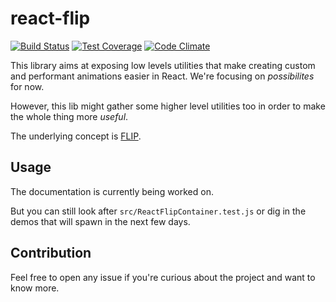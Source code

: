 # react-flip

[![Build Status](https://travis-ci.org/JulienPradet/react-flip.svg?branch=master)](https://travis-ci.org/JulienPradet/react-flip)
[![Test Coverage](https://codeclimate.com/github/JulienPradet/react-flip/badges/coverage.svg)](https://codeclimate.com/github/JulienPradet/react-flip/coverage)
[![Code Climate](https://codeclimate.com/github/JulienPradet/react-flip/badges/gpa.svg)](https://codeclimate.com/github/JulienPradet/react-flip)

This library aims at exposing low levels utilities that make creating custom and performant animations easier in React. We're focusing on *possibilites* for now.

However, this lib might gather some higher level utilities too in order to make the whole thing more *useful*.

The underlying concept is [FLIP](https://aerotwist.com/blog/flip-your-animations/).

## Usage

The documentation is currently being worked on.

But you can still look after `src/ReactFlipContainer.test.js` or dig in the demos that will spawn in the next few days.

## Contribution

Feel free to open any issue if you're curious about the project and want to know more.